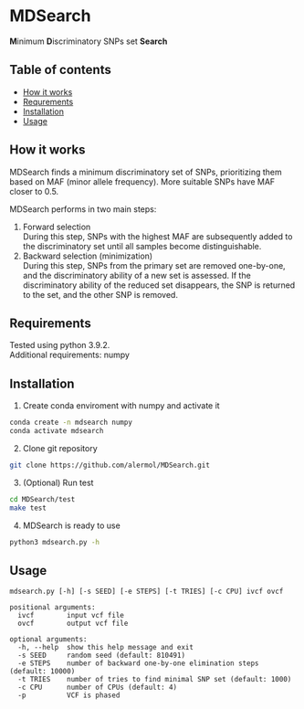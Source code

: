 # MDSearch
<!-- The repository contains script for the **M**inimum **D**iscriminatory SNPs set **Search** for barcoding. -->

**M**inimum **D**iscriminatory SNPs set **Search**

## Table of contents
- [How it works](#how-it-works)
- [Requrements](#requirements)
- [Installation](#installation)
- [Usage](#usage)


## How it works
MDSearch finds a minimum discriminatory set of SNPs, prioritizing them based on MAF (minor allele frequency). More suitable SNPs have MAF closer to 0.5.


MDSearch performs in two main steps:
1. Forward selection    
During this step, SNPs with the highest MAF are subsequently added to the discriminatory set until all samples become distinguishable.
2. Backward selection (minimization)    
During this step, SNPs from the primary set are removed one-by-one, and the discriminatory ability of a new set is assessed. If the discriminatory ability of the reduced set disappears, the SNP is returned to the set, and the other SNP is removed.


## Requirements
Tested using python 3.9.2.   
Additional requirements: numpy


## Installation
1. Create conda enviroment with numpy and activate it
```bash
conda create -n mdsearch numpy
conda activate mdsearch
```
2. Clone git repository
```bash
git clone https://github.com/alermol/MDSearch.git
```

3. (Optional) Run test
```bash
cd MDSearch/test
make test
```
4. MDSearch is ready to use
```bash
python3 mdsearch.py -h
```

## Usage
```
mdsearch.py [-h] [-s SEED] [-e STEPS] [-t TRIES] [-c CPU] ivcf ovcf

positional arguments:
  ivcf        input vcf file
  ovcf        output vcf file

optional arguments:
  -h, --help  show this help message and exit
  -s SEED     random seed (default: 810491)
  -e STEPS    number of backward one-by-one elimination steps (default: 10000)
  -t TRIES    number of tries to find minimal SNP set (default: 1000)
  -c CPU      number of CPUs (default: 4)
  -p          VCF is phased
```
